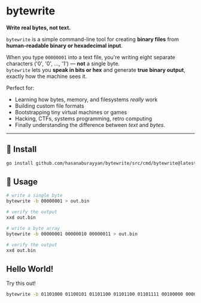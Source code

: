# bytewrite

**Write real bytes, not text.**

`bytewrite` is a simple command-line tool for creating **binary files** from **human-readable binary or hexadecimal input**.

When you type `00000001` into a text file, you're writing eight separate characters ('0', '0', ..., '1') — **not** a single byte.  
`bytewrite` lets you **speak in bits or hex** and generate **true binary output**, exactly how the machine sees it.

Perfect for:
- Learning how bytes, memory, and filesystems *really* work
- Building custom file formats
- Bootstrapping tiny virtual machines or games
- Hacking, CTFs, systems programming, retro computing
- Finally understanding the difference between *text* and *bytes*.

---

## 🚀 Install

```bash
go install github.com/hasanaburayyan/bytewrite/src/cmd/bytewrite@latest
```


## 📖 Usage

```bash
# write a single byte
bytewrite -b 00000001 > out.bin

# verify the output
xxd out.bin
```

```bash
# write a byte array
bytewrite -b 00000001 00000010 00000011 > out.bin

# verify the output
xxd out.bin
```

## Hello World!

Try this out!
```bash
bytewrite -b 01101000 01100101 01101100 01101100 01101111 00100000 00000001 00000001 00000001 00000001 01110111 01101111 01110010 01101100 01100100 00001010
```